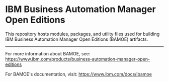 # IBM Business Automation Manager Open Editions

This repository hosts modules, packages, and utility files used for building IBM Business Automation Manager Open Editions (BAMOE) artifacts. 

---

For more information about BAMOE, see: https://www.ibm.com/products/business-automation-manager-open-editions

For BAMOE's documentation, visit: https://www.ibm.com/docs/ibamoe

